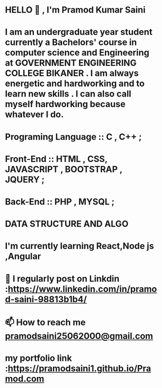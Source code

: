




#  HELLO 👋 , I'm Pramod Kumar Saini  
#  I am an undergraduate year student currently a Bachelors' course in computer science and Engineering at GOVERNMENT ENGINEERING COLLEGE BIKANER . I am always energetic and hardworking and to learn new skills . I can also call myself hardworking because whatever I do.
# Programing Language :: C , C++  ;

 # Front-End :: HTML , CSS, JAVASCRIPT , BOOTSTRAP , JQUERY ;
 
 # Back-End :: PHP , MYSQL ;

# DATA STRUCTURE AND ALGO


# I'm currently learning React,Node js ,Angular 
# 💞️ I regularly post on Linkdin :https://www.linkedin.com/in/pramod-saini-98813b1b4/
# 📫 How to reach me  pramodsaini25062000@gmail.com

# my portfolio link :https://pramodsaini1.github.io/Pramod.com

